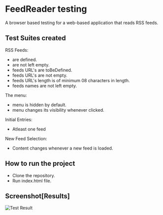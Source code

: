 # FeedReader testing

A browser based testing for a web-based application that reads RSS feeds.

## Test Suites created

RSS Feeds:

-   are defined.
-   are not left empty.
-   feeds URL's are toBeDefined.
-   feeds URL's are not empty.
-   feeds URL's length is of minimum 08 characters in length.
-   feeds names are not left empty.

The menu:

-   menu is hidden by default.
-   menu changes its visibility whenever clicked.

Initial Entries:

-   Atleast one feed

New Feed Selection:

-   Content changes whenever a new feed is loaded.

## How to run the project

-   Clone the repository.
-   Run index.html file.

## Screenshot[Results]

![Test Result](Result/screenshot.JPG)
